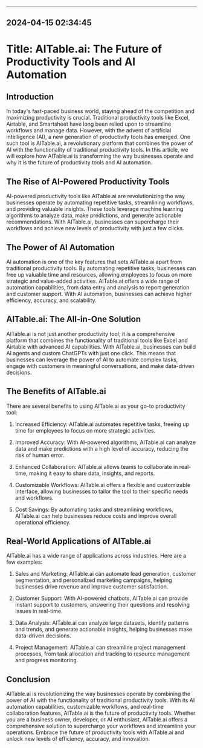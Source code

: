 

---------------------------------------------
2024-04-15 02:34:45
---------------------------------------------

# Title: AITable.ai: The Future of Productivity Tools and AI Automation

## Introduction

In today's fast-paced business world, staying ahead of the competition and maximizing productivity is crucial. Traditional productivity tools like Excel, Airtable, and Smartsheet have long been relied upon to streamline workflows and manage data. However, with the advent of artificial intelligence (AI), a new generation of productivity tools has emerged. One such tool is AITable.ai, a revolutionary platform that combines the power of AI with the functionality of traditional productivity tools. In this article, we will explore how AITable.ai is transforming the way businesses operate and why it is the future of productivity tools and AI automation.

## The Rise of AI-Powered Productivity Tools

AI-powered productivity tools like AITable.ai are revolutionizing the way businesses operate by automating repetitive tasks, streamlining workflows, and providing valuable insights. These tools leverage machine learning algorithms to analyze data, make predictions, and generate actionable recommendations. With AITable.ai, businesses can supercharge their workflows and achieve new levels of productivity with just a few clicks.

## The Power of AI Automation

AI automation is one of the key features that sets AITable.ai apart from traditional productivity tools. By automating repetitive tasks, businesses can free up valuable time and resources, allowing employees to focus on more strategic and value-added activities. AITable.ai offers a wide range of automation capabilities, from data entry and analysis to report generation and customer support. With AI automation, businesses can achieve higher efficiency, accuracy, and scalability.

## AITable.ai: The All-in-One Solution

AITable.ai is not just another productivity tool; it is a comprehensive platform that combines the functionality of traditional tools like Excel and Airtable with advanced AI capabilities. With AITable.ai, businesses can build AI agents and custom ChatGPTs with just one click. This means that businesses can leverage the power of AI to automate complex tasks, engage with customers in meaningful conversations, and make data-driven decisions.

## The Benefits of AITable.ai

There are several benefits to using AITable.ai as your go-to productivity tool:

1. Increased Efficiency: AITable.ai automates repetitive tasks, freeing up time for employees to focus on more strategic activities.

2. Improved Accuracy: With AI-powered algorithms, AITable.ai can analyze data and make predictions with a high level of accuracy, reducing the risk of human error.

3. Enhanced Collaboration: AITable.ai allows teams to collaborate in real-time, making it easy to share data, insights, and reports.

4. Customizable Workflows: AITable.ai offers a flexible and customizable interface, allowing businesses to tailor the tool to their specific needs and workflows.

5. Cost Savings: By automating tasks and streamlining workflows, AITable.ai can help businesses reduce costs and improve overall operational efficiency.

## Real-World Applications of AITable.ai

AITable.ai has a wide range of applications across industries. Here are a few examples:

1. Sales and Marketing: AITable.ai can automate lead generation, customer segmentation, and personalized marketing campaigns, helping businesses drive revenue and improve customer satisfaction.

2. Customer Support: With AI-powered chatbots, AITable.ai can provide instant support to customers, answering their questions and resolving issues in real-time.

3. Data Analysis: AITable.ai can analyze large datasets, identify patterns and trends, and generate actionable insights, helping businesses make data-driven decisions.

4. Project Management: AITable.ai can streamline project management processes, from task allocation and tracking to resource management and progress monitoring.

## Conclusion

AITable.ai is revolutionizing the way businesses operate by combining the power of AI with the functionality of traditional productivity tools. With its AI automation capabilities, customizable workflows, and real-time collaboration features, AITable.ai is the future of productivity tools. Whether you are a business owner, developer, or AI enthusiast, AITable.ai offers a comprehensive solution to supercharge your workflows and streamline your operations. Embrace the future of productivity tools with AITable.ai and unlock new levels of efficiency, accuracy, and innovation.